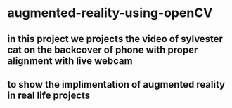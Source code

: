 # augmented-reality-using-openCV
<h2> in this project we projects the video of sylvester cat on the backcover of phone with proper alignment with live webcam </h2>
<h2> to show the implimentation of augmented reality in real life projects</h2>
